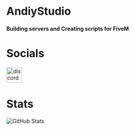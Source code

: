 # AndiyStudio

#### Building servers and Creating scripts for FiveM

# Socials
[<img src='htts://cdn.jsdelivr.net/npm/simple-icons@3.01/icons/discord.svg' alt='discord' height='40'>](https://discord.gg/XQwcuMZxcT)

# Stats
![GitHub Stats](https://github-readme-stats.vercel.app/api?username=AndiyStudio&show_icons=true)